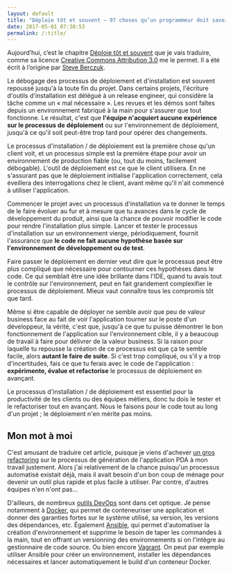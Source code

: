 ```yaml
---
layout: default
title: "Déploie tôt et souvent — 97 choses qu’un programmeur doit savoir"
date: 2017-05-01 07:30:53
permalink: /:title/
---
```

Aujourd’hui, c’est le chapitre [Déploie tôt et souvent](http://programmer.97things.oreilly.com/wiki/index.php/Deploy_Early_and_Often) que je vais traduire, comme sa licence [Creative Commons Attribution 3.0](http://creativecommons.org/licenses/by/3.0/us/) me le permet. Il a été écrit à l’origine par [Steve Berczuk](http://programmer.97things.oreilly.com/wiki/index.php/Steve_Berczuk "Steve Berczuk").

<!--excerpt-->

Le débogage des processus de déploiement et d'installation est souvent repoussé jusqu'à la toute fin du projet. Dans certains projets, l'écriture d'outils d'installation est délégué à un release engineer, qui considère la tâche comme un « mal nécessaire ». Les revues et les démos sont faîtes depuis un environnement fabriqué à la main pour s'assurer que tout fonctionne. Le résultat, c'est que **l'équipe n'acquiert aucune expérience sur le processus de déploiement** ou sur l'environnement de déploiement, jusqu'à ce qu'il soit peut-être trop tard pour opérer des changements.

Le processus d'installation / de déploiement est la première chose qu'un client voit, et un processus simple est la première étape pour avoir un environnement de production fiable (ou, tout du moins, facilement débogable). L'outil de déploiement est ce que le client utilisera. En ne s'assurant pas que le déploiement initialise l'application correctement, cela éveillera des interrogations chez le client, avant même qu'il n'ait commencé à utiliser l'application.

Commencer le projet avec un processus d'installation va te donner le temps de le faire évoluer au fur et à mesure que tu avances dans le cycle de développement du produit, ainsi que la chance de pouvoir modifier le code pour rendre l'installation plus simple. Lancer et tester le processus d'installation sur un environnement vierge, périodiquement, fournit l'assurance que **le code ne fait aucune hypothèse basée sur l'environnement de développement ou de test**.

Faire passer le déploiement en dernier veut dire que le processus peut être plus compliqué que nécessaire pour contourner ces hypothèses dans le code. Ce qui semblait être une idée brillante dans l'IDE, quand tu avais tout le contrôle sur l'environnement, peut en fait grandement complexifier le processus de déploiement. Mieux vaut connaître tous les compromis tôt que tard.

Même si être capable de déployer ne semble avoir que peu de valeur business face au fait de voir l'application tourner sur le poste d'un développeur, la vérité, c'est que, jusqu'à ce que tu puisse démontrer le bon fonctionnement de l'application sur l'environnement cible, il y a beaucoup de travail à faire pour délivrer de la valeur business. Si la raison pour laquelle tu repousse la création de ce processus est que ça te semble facile, alors **autant le faire de suite**. Si c'est trop compliqué, ou s'il y a trop d'incertitudes, fais ce que tu ferais avec le code de l'application : **expérimente, évalue et refactorise** le processus de déploiement en avançant.

Le processus d'installation / de déploiement est essentiel pour la productivité de tes clients ou des équipes métiers, donc tu dois le tester et le refactoriser tout en avançant. Nous le faisons pour le code tout au long d'un projet ; le déploiement n'en mérite pas moins.

## Mon mot à moi

C'est amusant de traduire cet article, puisque je viens d'achever [un gros refactoring](refactoring-de-code-legacy) sur le processus de génération de l'application PDA à mon travail justement. Alors j'ai relativement de la chance puisqu'un processus automatisé existait déjà, mais il avait besoin d'un bon coup de ménage pour devenir un outil plus rapide et plus facile à utiliser. Par contre, d'autres équipes n'en n'ont pas…

D'ailleurs, de nombreux [outils DevOps](https://xebialabs.com/periodic-table-of-devops-tools/) sont dans cet optique. Je pense notamment à [Docker](https://www.docker.com/), qui permet de conteneuriser une application et donner des garanties fortes sur le système utilisé, sa version, les versions des dépendances, etc. Également [Ansible](https://www.ansible.com), qui permet d'automatiser la création d'environnement et supprime le besoin de taper les commandes à la main, tout en offrant un versionning des environnements si on l'intègre au gestionnaire de code source. Ou bien encore [Vagrant](https://www.vagrantup.com/). On peut par exemple utiliser Ansible pour créer un environnement, installer les dépendances nécessaires et lancer automatiquement le build d'un conteneur Docker.
